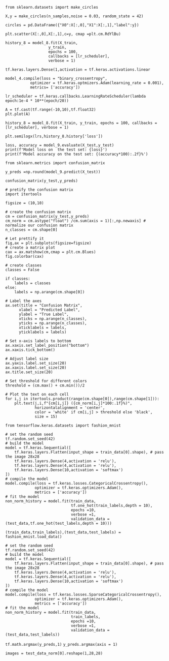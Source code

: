 `from sklearn.datasets import make_circles`

`X,y = make_circles(n_samples,noise = 0.03, random_state = 42)`

`circles = pd.DataFrame({"X0":X[:,0],"X1":X[:,1],"label":y})`

`plt.scatter(X[:,0],X[:,1],c=y, cmap =plt.cm.RdYlBu)`

    
    history_8 = model_8.fit(X_train,
                       y_train,
                       epochs = 100,
                       callbacks = [lr_scheduler],
                       verbose = 1)
                   
`tf.keras.layers.Dense(1,activation = tf.keras.activations.linear`

    
    model_4.compile(loss = "binary_crossentropy",
               optimizer = tf.keras.optmizers.Adam(learning_rate = 0.001),
               metrics= ['accuracy'])
               

`lr_scheduler = tf.keras.callbacks.LearningRateScheduler(lambda epoch:1e-4 * 10**(epoch/20))`

    A = tf.cast(tf.range(-10,10),tf.float32)
    plt.plot(A)

`history_8 = model_8.fit(X_train,
                       y_train,
                       epochs = 100,
                       callbacks = [lr_scheduler],
                       verbose = 1)`

`plt.semilogx(lrs,history_8.history['loss'])`

    loss, accuracy = model_9.evaluate(X_test,y_test)
    print(f'Model loss on  the test set: {loss}')
    print(f'Model accuracy on the test set: {(accuracy*100):.2f}%')
    
`from sklearn.metrics import confusion_matrix`

`y_preds =np.round(model_9.predict(X_test))`

`confusion_matrix(y_test,y_preds)`

    # pretify the confusion matrix
    import itertools

    figsize = (10,10)

    # create the confusion matrix
    cm = confusion_matrix(y_test,y_preds)
    cm_norm = cm.astype("float") /cm.sum(axis = 1)[:,np.newaxis] # normalize our confusion matrix
    n_classes = cm.shape[0]

    # Let prettify it
    fig,ax = plt.subplots(figsize=figsize)
    # create a matrix plot
    cax = ax.matshow(cm,cmap = plt.cm.Blues)
    fig.colorbar(cax)

    # create classes
    classes = False

    if classes:
        labels = classes
    else:
        labels = np.arange(cm.shape[0])

    # Label the axes
    ax.set(title = "Confusion Matrix",
          xlabel = "Predicted Label",
          ylabel = "True Label",
          xticks = np.arange(n_classes),
          yticks = np.arange(n_classes),
          xticklabels = labels,
          yticklabels = labels)

    # Set x-axis labels to bottom
    ax.xaxis.set_label_position("bottom")
    ax.xaxis.tick_bottom()

    # Adjust label size
    ax.yaxis.label.set_size(20)
    ax.xaxis.label.set_size(20)
    ax.title.set_size(20)

    # Set threshold for different colors
    threshold = (cm.max() + cm.min())/2

    # Plot the text on each cell
    for i,j in itertools.product(range(cm.shape[0]),range(cm.shape[1])):
        plt.text(j,i,f"{cm[i,j]} ({cm_norm[i,j]*100:.1f}%)",
                 horizontalalignment = 'center',
                 color = 'white' if cm[i,j] > threshold else 'black',
                 size = 15)

`from tensorflow.keras.datasets import fashion_mnist`

    # set the random seed
    tf.random.set_seed(42)
    # build the model
    model = tf.keras.Sequential([
        tf.keras.layers.Flatten(input_shape = train_data[0].shape), # pass the image 28x28
        tf.keras.layers.Dense(4,activation = 'relu'),
        tf.keras.layers.Dense(4,activation = 'relu'),
        tf.keras.layers.Dense(10,activation = 'softmax')
    ])
    # compile the model
    model.compile(loss = tf.keras.losses.CategoricalCrossentropy(),
                 optimizer = tf.keras.optimizers.Adam(),
                 metrics = ['accuracy'])
    # fit the model
    non_norm_history = model.fit(train_data,
                                 tf.one_hot(train_labels,depth = 10),
                                 epochs =10,
                                 verbose =1,
                                 validation_data = (test_data,tf.one_hot(test_labels,depth = 10)))
                             

`(train_data,train_labels),(test_data,test_labels) = fashion_mnist.load_data()`

    # set the random seed
    tf.random.set_seed(42)
    # build the model
    model = tf.keras.Sequential([
        tf.keras.layers.Flatten(input_shape = train_data[0].shape), # pass the image 28x28
        tf.keras.layers.Dense(4,activation = 'relu'),
        tf.keras.layers.Dense(4,activation = 'relu'),
        tf.keras.layers.Dense(10,activation = 'softmax')
    ])
    # compile the model
    model.compile(loss = tf.keras.losses.SparseCategoricalCrossentropy(),
                 optimizer = tf.keras.optimizers.Adam(),
                 metrics = ['accuracy'])
    # fit the model
    non_norm_history = model.fit(train_data,
                                 train_labels,
                                 epochs =10,
                                 verbose =1,
                                 validation_data = (test_data,test_labels))

`tf.math.argmax(y_preds,1)` `y_preds.argmax(axis = 1)`

`images = test_data_norm[0].reshape(1,28,28)`
